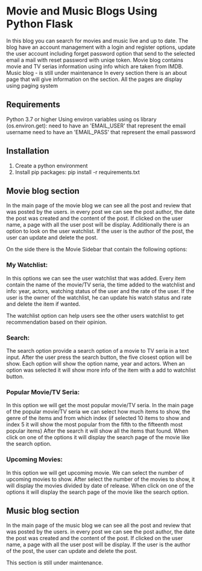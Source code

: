 # Movie and Music Blogs Using Python Flask

In this blog you can search for movies and music live and up to date.
The blog have an account management with a login and register options, update the user account including forget password option that send to the selected email a mail with reset password with uniqe token.
Movie blog contains movie and TV serias information using info which are taken from IMDB.
Music blog - is still under maintenance
In every section there is an about page that will give information on the section.
All the pages are display using paging system
## Requirements
Python 3.7 or higher
Using environ variables using os library (os.environ.get):
	need to have an 'EMAIL_USER' that represent the email username
	need to have an 'EMAIL_PASS' that represent the email password

## Installation

1. Create a python environment
2. Install pip packages:
	pip install -r requirements.txt

## Movie blog section

In the main page of the movie blog we can see all the post and review that was posted by the users. in every post we can see the post author, the date the post was created and the content of the post.
If clicked on the user name, a page with all the user post will be display. Additionally there is an option to look on the user watchlist.
If the user is the author of the post, the user can update and delete the post.

On the side there is the Movie Sidebar that contain the following options:



### My Watchlist:
In this options we can see the user watchlist that was added.
Every item contain the name of the movie/TV seria, the time added to the watchlist and info: year, actors, watching status of the user and the rate of the user.
If the user is the owner of the watchlist, he can update his watch status and rate and delete the item if wanted.

The watchlist option can help users see the other users watchlist to get recommendation based on their opinion.

### Search:
The search option provide a search option of a movie to TV seria in a text input.
After the user press the search button, the five closest option will be show. Each option will show the option name, year and actors.
When an option was selected it will show more info of the item with a add to watchlist button.

### Popular Movie/TV Seria:
In this option we will get the most popular movie/TV seria.
In the main page of the popular movie/TV seria we can select how much items to show, the genre of the items and from which index (if selected 10 items to show and index 5 it will show the most popular from the fifth to the fifteenth most popular items)
After the search it will show all the items that found. When click on one of the options it will display the search page of the movie like the search option.

### Upcoming Movies:
In this option we will get upcoming movie.
We can select the number of upcoming movies to show. After select the number of the movies to show, it will display the movies divided by date of release.
When click on one of the options it will display the search page of the movie like the search option.



## Music blog section

In the main page of the music blog we can see all the post and review that was posted by the users. in every post we can see the post author, the date the post was created and the content of the post.
If clicked on the user name, a page with all the user post will be display.
If the user is the author of the post, the user can update and delete the post.

This section is still under maintenance.